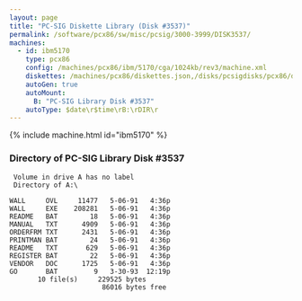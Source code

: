 ```yaml
---
layout: page
title: "PC-SIG Diskette Library (Disk #3537)"
permalink: /software/pcx86/sw/misc/pcsig/3000-3999/DISK3537/
machines:
  - id: ibm5170
    type: pcx86
    config: /machines/pcx86/ibm/5170/cga/1024kb/rev3/machine.xml
    diskettes: /machines/pcx86/diskettes.json,/disks/pcsigdisks/pcx86/diskettes.json
    autoGen: true
    autoMount:
      B: "PC-SIG Library Disk #3537"
    autoType: $date\r$time\rB:\rDIR\r
---
```


{% include machine.html id="ibm5170" %}

### Directory of PC-SIG Library Disk #3537

     Volume in drive A has no label
     Directory of A:\

    WALL     OVL     11477   5-06-91   4:36p
    WALL     EXE    208281   5-06-91   4:36p
    README   BAT        18   5-06-91   4:36p
    MANUAL   TXT      4909   5-06-91   4:36p
    ORDERFRM TXT      2431   5-06-91   4:36p
    PRINTMAN BAT        24   5-06-91   4:36p
    README   TXT       629   5-06-91   4:36p
    REGISTER BAT        22   5-06-91   4:36p
    VENDOR   DOC      1725   5-06-91   4:36p
    GO       BAT         9   3-30-93  12:19p
           10 file(s)     229525 bytes
                           86016 bytes free
